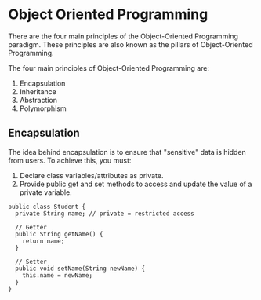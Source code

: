 # Object Oriented Programming

There are the four main principles of the Object-Oriented Programming paradigm. These principles are also known as the pillars of Object-Oriented Programming.

The four main principles of Object-Oriented Programming are:

1. Encapsulation
2. Inheritance
3. Abstraction
4. Polymorphism

## Encapsulation

The idea behind encapsulation is to ensure that "sensitive" data is hidden from users. To achieve this, you must:

1. Declare class variables/attributes as private.
2. Provide public get and set methods to access and update the value of a private variable.

```
public class Student {
  private String name; // private = restricted access

  // Getter
  public String getName() {
    return name;
  }

  // Setter
  public void setName(String newName) {
    this.name = newName;
  }
}
```